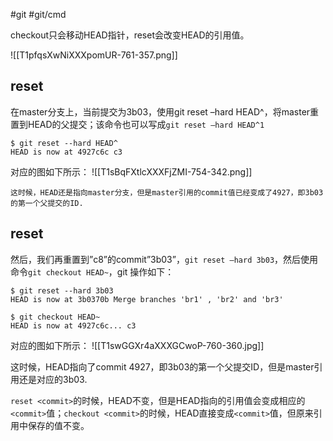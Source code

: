 #git #git/cmd 

checkout只会移动HEAD指针，reset会改变HEAD的引用值。

![[T1pfqsXwNiXXXpomUR-761-357.png]]

## reset

在master分支上，当前提交为3b03，使用git reset –hard HEAD^，将master重置到HEAD的父提交；该命令也可以写成`git reset –hard HEAD^1`

```shell
$ git reset --hard HEAD^
HEAD is now at 4927c6c c3
```

对应的图如下所示：
![[T1sBqFXtlcXXXFjZMI-754-342.png]]


```
这时候，HEAD还是指向master分支，但是master引用的commit值已经变成了4927，即3b03的第一个父提交的ID.
```


## reset
然后，我们再重置到”c8”的commit”3b03”，`git reset –hard 3b03`，然后使用命令`git checkout HEAD~`，git 操作如下：

```shell
$ git reset --hard 3b03
HEAD is now at 3b0370b Merge branches 'br1' , 'br2' and 'br3'

$ git checkout HEAD~
HEAD is now at 4927c6c... c3
```

对应的图如下所示：
![[T1swGGXr4aXXXGCwoP-760-360.jpg]]

这时候，HEAD指向了commit 4927，即3b03的第一个父提交ID，但是master引用还是对应的3b03.

`reset <commit>`的时候，HEAD不变，但是HEAD指向的引用值会变成相应的`<commit>`值；`checkout <commit>`的时候，HEAD直接变成`<commit>`值，但原来引用中保存的值不变。
